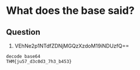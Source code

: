 # What does the base said?

## Question
1. VEhNe2p1NTdfZDNjMGQzXzdoM19iNDUzfQ==
```
decode base64
THM{ju57_d3c0d3_7h3_b453}
```